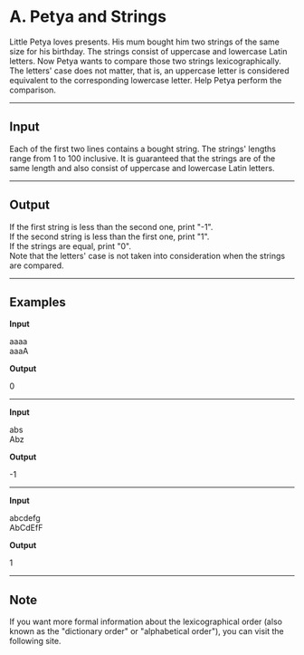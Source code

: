 # A. Petya and Strings

Little Petya loves presents. His mum bought him two strings of the same size for his birthday. The strings consist of uppercase and lowercase Latin letters. Now Petya wants to compare those two strings lexicographically. The letters' case does not matter, that is, an uppercase letter is considered equivalent to the corresponding lowercase letter. Help Petya perform the comparison.

---

## Input

Each of the first two lines contains a bought string. The strings' lengths range from 1 to 100 inclusive. It is guaranteed that the strings are of the same length and also consist of uppercase and lowercase Latin letters.

---

## Output

If the first string is less than the second one, print "-1".  
If the second string is less than the first one, print "1".  
If the strings are equal, print "0".  
Note that the letters' case is not taken into consideration when the strings are compared.

---

## Examples

**Input**

aaaa  
aaaA  

**Output**

0

---

**Input**

abs  
Abz  

**Output**

-1

---

**Input**

abcdefg  
AbCdEfF  

**Output**

1

---

## Note

If you want more formal information about the lexicographical order (also known as the "dictionary order" or "alphabetical order"), you can visit the following site.
